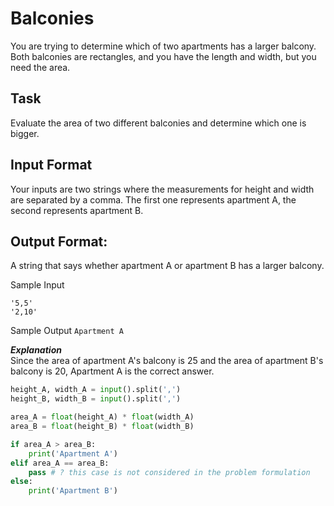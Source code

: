 # Balconies

You are trying to determine which of two apartments has a larger balcony. Both balconies are rectangles, and you have the length and width, but you need the area.

## Task 
Evaluate the area of two different balconies and determine which one is bigger.

## Input Format 
Your inputs are two strings where the measurements for height and width are separated by a comma. The first one represents apartment A, the second represents apartment B.

## Output Format: 
A string that says whether apartment A or apartment B has a larger balcony.

Sample Input 
```
'5,5'
'2,10'
```

Sample Output 
```Apartment A```

***Explanation***<br/> 
Since the area of apartment A's balcony is 25 and the area of apartment B's balcony is 20, Apartment A is the correct answer.


```python
height_A, width_A = input().split(',')
height_B, width_B = input().split(',')

area_A = float(height_A) * float(width_A)
area_B = float(height_B) * float(width_B)

if area_A > area_B: 
    print('Apartment A')
elif area_A == area_B:
    pass # ? this case is not considered in the problem formulation
else:
    print('Apartment B')
```
